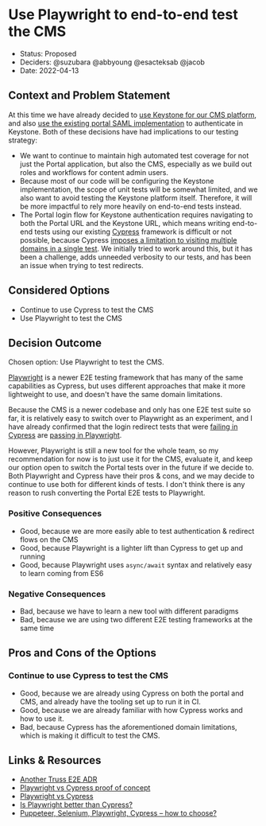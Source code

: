 # Use Playwright to end-to-end test the CMS

- Status: Proposed
- Deciders: @suzubara @abbyoung @esacteksab @jacob
- Date: 2022-04-13

## Context and Problem Statement

At this time we have already decided to [use Keystone for our CMS platform](./0006-use-keystone-cms.md), and also [use the existing portal SAML implementation](./0009-platform-auth-architecture.md) to authenticate in Keystone. Both of these decisions have had implications to our testing strategy:

- We want to continue to maintain high automated test coverage for not just the Portal application, but also the CMS, especially as we build out roles and workflows for content admin users.
- Because most of our code will be configuring the Keystone implementation, the scope of unit tests will be somewhat limited, and we also want to avoid testing the Keystone platform itself. Therefore, it will be more impactful to rely more heavily on end-to-end tests instead.
- The Portal login flow for Keystone authentication requires navigating to both the Portal URL and the Keystone URL, which means writing end-to-end tests using our existing [Cypress](https://www.cypress.io/) framework is difficult or not possible, because Cypress [imposes a limitation to visiting multiple domains in a single test](https://docs.cypress.io/guides/guides/web-security#Same-superdomain-per-test). We initially tried to work around this, but it has been a challenge, adds unneeded verbosity to our tests, and has been an issue when trying to test redirects.

## Considered Options

- Continue to use Cypress to test the CMS
- Use Playwright to test the CMS

## Decision Outcome

Chosen option: Use Playwright to test the CMS.

[Playwright](https://playwright.dev/) is a newer E2E testing framework that has many of the same capabilities as Cypress, but uses different approaches that make it more lightweight to use, and doesn't have the same domain limitations.

Because the CMS is a newer codebase and only has one E2E test suite so far, it is relatively easy to switch over to Playwright as an experiment, and I have already confirmed that the login redirect tests that were [failing in Cypress](https://github.com/USSF-ORBIT/ussf-portal-cms/runs/5875795069) are [passing in Playwright](https://github.com/USSF-ORBIT/ussf-portal-cms/runs/6010675336).

However, Playwright is still a new tool for the whole team, so my recommendation for now is to just use it for the CMS, evaluate it, and keep our option open to switch the Portal tests over in the future if we decide to. Both Playwright and Cypress have their pros & cons, and we may decide to continue to use both for different kinds of tests. I don't think there is any reason to rush converting the Portal E2E tests to Playwright.

### Positive Consequences

- Good, because we are more easily able to test authentication & redirect flows on the CMS
- Good, because Playwright is a lighter lift than Cypress to get up and running
- Good, because Playwright uses `async/await` syntax and relatively easy to learn coming from ES6

### Negative Consequences

- Bad, because we have to learn a new tool with different paradigms
- Bad, because we are using two different E2E testing frameworks at the same time

## Pros and Cons of the Options

### Continue to use Cypress to test the CMS

- Good, because we are already using Cypress on both the portal and CMS, and already have the tooling set up to run it in CI.
- Good, because we are already familiar with how Cypress works and how to use it.
- Bad, because Cypress has the aforementioned domain limitations, which is making it difficult to test the CMS.

## Links & Resources

- [Another Truss E2E ADR](https://github.com/trussworks/next-graphql-fe/blob/main/docs/adrs/FE-007%20Frontend%20Integration%20and%20E2E%20Testing%20Tool%20is%20Playwright.md)
- [Playwright vs Cypress proof of concept](https://github.com/muratkeremozcan/playwright-vs-cypress)
- [Playwright vs Cypress](https://medium.com/sparebank1-digital/playwright-vs-cypress-1e127d9157bd)
- [Is Playwright better than Cypress?](https://medium.com/geekculture/is-playwright-better-than-cypress-playwright-vs-cypress-151bd65a224f)
- [Puppeteer, Selenium, Playwright, Cypress – how to choose?](https://www.testim.io/blog/puppeteer-selenium-playwright-cypress-how-to-choose/)
